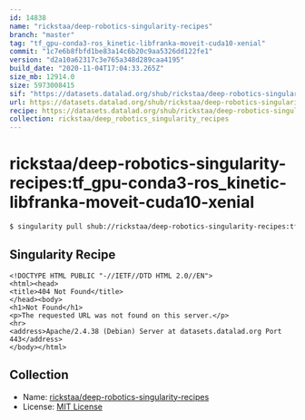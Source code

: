 ```yaml
---
id: 14838
name: "rickstaa/deep-robotics-singularity-recipes"
branch: "master"
tag: "tf_gpu-conda3-ros_kinetic-libfranka-moveit-cuda10-xenial"
commit: "1c7e6b8fbfd1be83a14c6b20c9aa5326dd122fe1"
version: "d2a10a62317c3e765a348d289caa4195"
build_date: "2020-11-04T17:04:33.265Z"
size_mb: 12914.0
size: 5973008415
sif: "https://datasets.datalad.org/shub/rickstaa/deep-robotics-singularity-recipes/tf_gpu-conda3-ros_kinetic-libfranka-moveit-cuda10-xenial/2020-11-04-1c7e6b8f-d2a10a62/d2a10a62317c3e765a348d289caa4195.sif"
url: https://datasets.datalad.org/shub/rickstaa/deep-robotics-singularity-recipes/tf_gpu-conda3-ros_kinetic-libfranka-moveit-cuda10-xenial/2020-11-04-1c7e6b8f-d2a10a62/
recipe: https://datasets.datalad.org/shub/rickstaa/deep-robotics-singularity-recipes/tf_gpu-conda3-ros_kinetic-libfranka-moveit-cuda10-xenial/2020-11-04-1c7e6b8f-d2a10a62/Singularity
collection: rickstaa/deep_robotics_singularity_recipes
---
```


# rickstaa/deep-robotics-singularity-recipes:tf_gpu-conda3-ros_kinetic-libfranka-moveit-cuda10-xenial

```bash
$ singularity pull shub://rickstaa/deep-robotics-singularity-recipes:tf_gpu-conda3-ros_kinetic-libfranka-moveit-cuda10-xenial
```

## Singularity Recipe

```singularity
<!DOCTYPE HTML PUBLIC "-//IETF//DTD HTML 2.0//EN">
<html><head>
<title>404 Not Found</title>
</head><body>
<h1>Not Found</h1>
<p>The requested URL was not found on this server.</p>
<hr>
<address>Apache/2.4.38 (Debian) Server at datasets.datalad.org Port 443</address>
</body></html>
```

## Collection

 - Name: [rickstaa/deep-robotics-singularity-recipes](https://github.com/rickstaa/deep-robotics-singularity-recipes)
 - License: [MIT License](https://api.github.com/licenses/mit)

